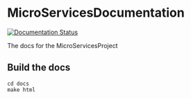 # MicroServicesDocumentation

[![Documentation Status](https://readthedocs.org/projects/microservicesdocumentation/badge/?version=latest)](https://readthedocs.org/projects/microservicesdocumentation/?badge=latest)


The docs for the MicroServicesProject

## Build the docs

    cd docs 
    make html


